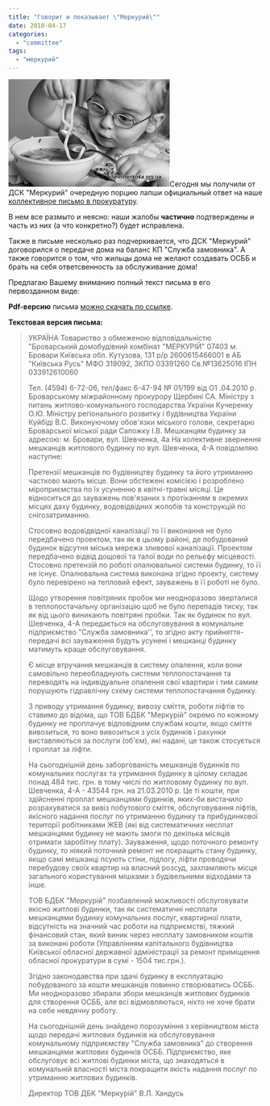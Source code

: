 ```yaml
---
title: "Говорит и показывает \"Меркурий\""
date: 2010-04-17
categories: 
  - "committee"
tags: 
  - "меркурий"
---
```


![Лапша](/wp-content/uploads/2010/04/dsk-merkuriy.jpg "Лапша")Сегодня мы получили от ДСК "Меркурий" очередную порцию лапши официальный ответ на наше [коллективное письмо в прокуратуру](http://shevchenko4a.brovary.org/kolektyvne-zvernennya-official-text/).

В нем все размыто и неясно: наши жалобы **частично** подтверждены и часть из них (а что конкретно?) будет исправлена.

Также в письме несколько раз подчеркивается, что ДСК "Меркурий" договорился о передаче дома на баланс КП "Служба замовника". А также говорится о том, что жильцы дома не желают создавать ОСББ и брать на себя ответсвенность за обслуживание дома!

Предлагаю Вашему вниманию полный текст письма в его первозданном виде: <!--more-->

**Pdf-версию** письма [можно скачать по ссылке](https://docs.google.com/fileview?id=0B15gOycbY2u7Yzg5MTU3ZGYtY2M2YS00OGI3LTg4YjktODFlOTlkNjM2NDYz&hl=ru).

**Текстовая версия письма:**

> УКРАЇНА Товариство з обмеженою відповідальністю "Броварський домобудівний комбінат "МЕРКУРІЙ" 07403 м. Бровари Київська обл. Кутузова, 131 р/р 2600615466001 в АБ "Київська Русь" МФО 319092, ЗКПО 03391260 Св.№13625016 ІПН 033912610060
> 
> Тел. (4594) 6-72-06, тел/факс 6-47-94 № 01/199 від О1 .04.2010 р. Броварському міжрайонному прокурору Щербині СА. Міністру з питань житлово-комунального господарства України Кучеренку О.Ю. Міністру регіонального розвитку і будівництва України Куйбіді В.С. Виконуючому обов'язки міського голови, секретарю Броварської міської ради Сапожку І.В. Мешканцям будинку за адресою: м. Бровари, вул. Шевченка, 4а На колективне звернення мешканців житлового будинку по вул. Шевченка, 4-А повідомляю наступне:
> 
> Претензії мешканців по будівництву будинку та його утриманню частково мають місце. Вони обстежені комісією і розроблено міроприємства по їх усуненню в квітні-травні місяці. Це відноситься до зауважень пов'язаних з протіканням в окремих місцях даху будинку, водовідвідних жолобів та конструкцій по снігозатриманню.
> 
> Стосовно водовідвідної каналізації то її виконання не було передбачено проектом, так як в цьому районі, де побудований будинок відсутня міська мережа зливової каналізації. Проектом передбачено відвід дощової та талої води по рельєфу місцевості. Стосовно претензій по роботі опалювальної системи будинку, то її не існує. Опалювальна система виконана згідно проекту, систему було перевірено на тепловий ефект, зауважень в її роботі не було.
> 
> Щодо утворення повітряних пробок ми неодноразово зверталися в теплопостачальну організацію щоб не було перепадів тиску, так як від цього виникають повітряні пробки. Так як будинок по вул. Шевченка, 4-А передається на обслуговування в комунальне підприємство "Служба замовника'', то згідно акту прийняття-передачі всі зауваження будуть усунені і мешканці будинку матимуть краще обслуговування.
> 
> Є місце втручання мешканців в систему опалення, коли вони самовільно переобладнують системи теплопостачання та переводять на індивідуальне опалення свої квартири і тим самим порушують гідравлічну схему системи теплопостачання будинку.
> 
> З приводу утримання будинку, вивозу сміття, роботи ліфтів то ставимо до відома, що ТОВ БДБК "Меркурій" окремо по кожному будинку не проплачує відповідним службам кошти, якщо сміття вивозиться, то воно вивозиться з усіх будинків і рахунки виставляються за послуги (об'єм), які надані, це також стосується і проплат за ліфти.
> 
> На сьогоднішній день заборгованість мешканців будинків по комунальних послугах та утримання будинку в цілому складає понад 484 тис. грн. в тому числі по житловому будинку по вул. Шевченка, 4-А - 43544 грн. на 21.03.2010 р. Це ті кошти, при здійсненні проплат мешканцями будинків, яких-би вистачило розрахуватися за вивіз побутового сміття, обслуговування ліфтів, якісного надання послуг по утриманню будинку та прибудинкової території робітниками ЖЕВ (які від систематичних несплат мешканцями будинку не мають змоги по декілька місяців отримати заробітну плату). Зауваження, щодо поточного ремонту будинку, то ніякий поточний ремонт не покращить стану будинку, якщо самі мешканці псують стіни, підлогу, ліфти проводячи перебудову своїх квартир на власний розсуд, захламляють місця загального користування мішками з будівельними відходами та інше.
> 
> ТОВ БДБК "Меркурій" позбавлений можливості обслуговувати якісно житлові будинки, так як систематичні несплати мешканцями будинку комунальних послуг, квартирної плати, відсутність на значний час роботи на підприємстві, тяжкий фінансовий стан, який виник через несплату замовником коштів за виконані роботи (Управлінням капітального будівництва Київської обласної державної адміністрації за ремонт приміщення обласної прокуратури в сумі - 1504 тис.грн.).
> 
> Згідно законодавства при здачі будинку в експлуатацію побудованого за кошти мешканців повинно створюватись ОСББ. Ми неодноразово збирали збори мешканців житлових будинків для створення ОСББ, але всі відмовляються, ніхто не хоче брати на себе невдячну роботу.
> 
> На сьогоднішній день знайдено порозуміння з керівництвом міста щодо передачі житлових будинків на обслуговування комунальному підприємству "Служба замовника" до створення мешканцями житлових будинків ОСББ. Підприємство, яке обслуговує всі житлові будинки міста, що знаходяться в комунальній власності міста покращити якість надання послуг по утриманню житлових будинків.
> 
> Директор ТОВ ДБК "Меркурій" В.Л. Хандусь
